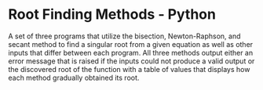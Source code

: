 # Root Finding Methods - Python
A set of three programs that utilize the bisection, Newton-Raphson, and secant method to find a singular root from a given equation as well as other inputs that differ between each program. All three methods output either an error message that is raised if the inputs could not produce a valid output or the discovered root of the function with a table of values that displays how each method gradually obtained its root.
